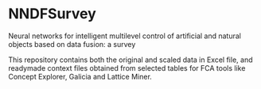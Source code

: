 # NNDFSurvey
Neural networks for intelligent multilevel control of artificial and natural objects based on data fusion: a survey

This repository contains both the original and scaled data in Excel file, and readymade context files obtained from selected tables for FCA tools like Concept Explorer, Galicia and Lattice Miner. 
